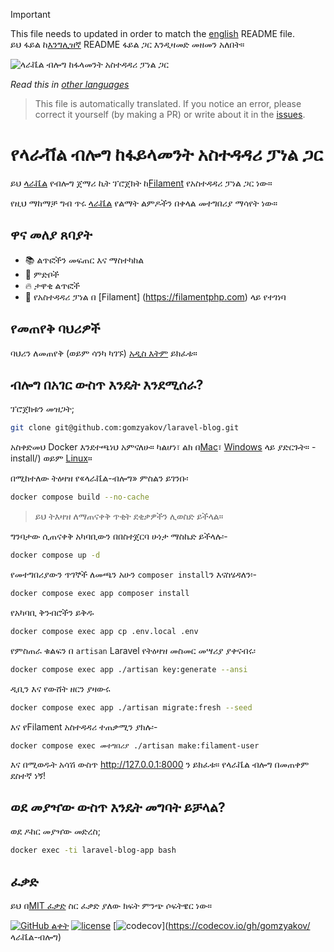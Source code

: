 >[!IMPORTANT]
>This file needs to updated in order to match the [english](/README.md) README file.  
>ይህ ፋይል ከ[እንግሊዝኛ](/README.md) README ፋይል ጋር እንዲዛመድ መዘመን አለበት።

![ላራቬል ብሎግ ከፋላመንት አስተዳዳሪ ፓነል ጋር](../docs/social-preview-en.png)

_Read this in [other languages](./Translations.md)_

>This file is automatically translated. If you notice an error, please correct it yourself (by making a PR) or write about it in the [issues](https://github.com/gomzyakov/laravel-blog/issues).

# የላራቭል ብሎግ ከፋይላመንት አስተዳዳሪ ፓነል ጋር

ይህ [ላራቬል](https://laravel.com) የብሎግ ጀማሪ ኪት ፕሮጀክት ከ[Filament](https://filamentphp.com) የአስተዳዳሪ ፓነል ጋር ነው።

የዚህ ማከማቻ ግብ ጥሩ [ላራቬል](https://laravel.com) የልማት ልምዶችን በቀላል መተግበሪያ ማሳየት ነው።

## ዋና መለያ ጸባያት

- 📚 ልጥፎችን መፍጠር እና ማስተካከል
- 🥑 ምድቦች
- 🔥 ታዋቂ ልጥፎች
- 🎉 የአስተዳዳሪ ፓነል በ [Filament] (https://filamentphp.com) ላይ የተገነባ

## የመጠየቅ ባህሪዎች

ባህሪን ለመጠየቅ (ወይም ሳንካ ካገኙ) [አዲስ እትም](https://github.com/gomzyakov/laravel-blog/issues/new) ይክፈቱ።

## ብሎግ በአገር ውስጥ እንዴት እንደሚሰራ?

ፕሮጀክቱን መዝጋት;

```bash
git clone git@github.com:gomzyakov/laravel-blog.git
```

አስቀድመህ Docker እንደተጫነህ አምናለሁ። ካልሆነ፣ ልክ በ[Mac](https://docs.docker.com/desktop/install/mac-install/)፣ [Windows](https://docs.docker.com/desktop/install/windows) ላይ ያድርጉት። -install/) ወይም [Linux](https://docs.docker.com/desktop/install/linux-install/)።

በሚከተለው ትዕዛዝ የ«ላራቬል-ብሎግ» ምስልን ይገንቡ፡

```bash
docker compose build --no-cache
```

> ይህ ትእዛዝ ለማጠናቀቅ ጥቂት ደቂቃዎችን ሊወስድ ይችላል።

ግንባታው ሲጠናቀቅ አካባቢውን በበስተጀርባ ሁነታ ማስኬድ ይችላሉ፡-

```bash
docker compose up -d
```

የመተግበሪያውን ጥገኞች ለመጫን አሁን `composer install`ን እናስሄዳለን፡-

```bash
docker compose exec app composer install
```

የአካባቢ ቅንብሮችን ይቅዱ

```bash
docker compose exec app cp .env.local .env
```

የምስጠራ ቁልፍን በ `artisan` Laravel የትዕዛዝ መስመር መሣሪያ ያቀናብሩ፡

```bash
docker compose exec app ./artisan key:generate --ansi
```

ዲቢን እና የውሸት ዘርን ያዛውሩ

```bash
docker compose exec app ./artisan migrate:fresh --seed
```

እና የFilament አስተዳዳሪ ተጠቃሚን ያክሉ፡-

```ባሽ
docker compose exec መተግበሪያ ./artisan make:filament-user
```

እና በሚወዱት አሳሽ ውስጥ http://127.0.0.1:8000 ን ይክፈቱ። የላራቬል ብሎግ በመጠቀም ደስተኛ ነኝ!

## ወደ መያዣው ውስጥ እንዴት መግባት ይቻላል?

ወደ ዶከር መያዣው መድረስ;

```bash
docker exec -ti laravel-blog-app bash
```

## ፈቃድ

ይህ በ[MIT ፈቃድ](https://github.com/gomzyakov/php-code-style/blob/main/LICENSE) ስር ፈቃድ ያለው ክፍት ምንጭ ሶፍትዌር ነው።


[![GitHub ልቀት](https://img.shields.io/github/release/gomzyakov/laravel-blog.svg)](https://github.com/gomzyakov/laravel-blog/releases/latest)
[![license](https://img.shields.io/badge/License-MIT-green.svg)](https://github.com/gomzyakov/laravel-blog/blob/development/LICENSE)
[![codecov](https://codecov.io/gh/gomzyakov/laravel-blog/branch/main/graph/badge.svg?token=4CYTVMVUYV)](https://codecov.io/gh/gomzyakov/ ላራቬል-ብሎግ)
